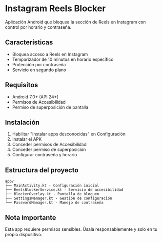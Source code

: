# Instagram Reels Blocker

Aplicación Android que bloquea la sección de Reels en Instagram con control por horario y contraseña.

## Características
- Bloquea acceso a Reels en Instagram
- Temporizador de 10 minutos en horario específico
- Protección por contraseña
- Servicio en segundo plano

## Requisitos
- Android 7.0+ (API 24+)
- Permisos de Accesibilidad
- Permiso de superposición de pantalla

## Instalación
1. Habilitar "Instalar apps desconocidas" en Configuración
2. Instalar el APK
3. Conceder permisos de Accesibilidad
4. Conceder permiso de superposición
5. Configurar contraseña y horario

## Estructura del proyecto
```
app/
├── MainActivity.kt - Configuración inicial
├── ReelsBlockerService.kt - Servicio de accesibilidad
├── BlockerOverlay.kt - Pantalla de bloqueo
├── SettingsManager.kt - Gestión de configuración
└── PasswordManager.kt - Manejo de contraseña
```

## Nota importante
Esta app requiere permisos sensibles. Úsala responsablemente y solo en tu propio dispositivo.